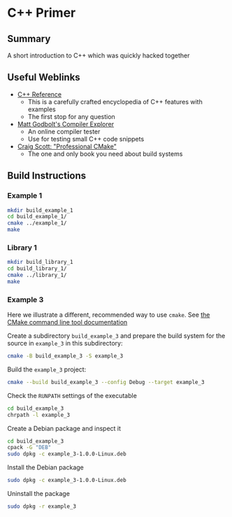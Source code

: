 # C++ Primer 

## Summary 

A short introduction to C++ which was quickly hacked together

## Useful Weblinks

- [C++ Reference](https://en.cppreference.com/)
  - This is a carefully crafted encyclopedia of C++ features with examples
  - The first stop for any question 
- [Matt Godbolt's Compiler Explorer](https://godbolt.org/) 
  - An online compiler tester
  - Use for testing small C++ code snippets
- [Craig Scott: "Professional CMake"](https://crascit.com/professional-cmake/)    
  - The one and only book you need about build systems 

## Build Instructions

### Example 1 

```bash
mkdir build_example_1
cd build_example_1/
cmake ../example_1/
make
```

### Library 1 

```bash
mkdir build_library_1
cd build_library_1/
cmake ../library_1/
make
```

### Example 3

Here we illustrate a different, recommended way to use `cmake`. See [the CMake command line tool documentation](https://cmake.org/cmake/help/latest/manual/cmake.1.html)

Create a subdirectory `build_example_3` and prepare the build system for the source in `example_3` in this subdirectory:

```bash
cmake -B build_example_3 -S example_3
```

Build the `example_3` project:

```bash
cmake --build build_example_3 --config Debug --target example_3
```

Check the `RUNPATH` settings of the executable 

```bash
cd build_example_3
chrpath -l example_3
```

Create a Debian package and inspect it 

```bash
cd build_example_3
cpack -G "DEB"
sudo dpkg -c example_3-1.0.0-Linux.deb
```

Install the Debian package

```bash
sudo dpkg -c example_3-1.0.0-Linux.deb
```

Uninstall the package

```bash
sudo dpkg -r example_3
```